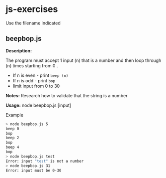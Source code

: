 # js-exercises

Use the filename indicated


## beepbop.js

**Description:**

The program must accept 1 input (n) that is a number and then loop through (n) times starting from 0 .
- If n is even - print `beep (n)`
- If n is odd - print `bop`
- limit input from 0 to 30

**Notes:** Research how to validate that the string is a number

**Usage:** node beepbop.js [input]

Example

```bash
> node beepbop.js 5
beep 0
bop
beep 2
bop
beep 4
bop
> node beepbop.js test
Error: input "test" is not a number
> node beepbop.js 31
Error: input must be 0-30
```

